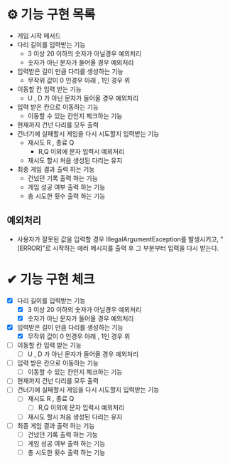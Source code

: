 # ⚙️ 기능 구현 목록
- 게임 시작 메서드
- 다리 길이를 입력받는 기능
    - 3 이상 20 이하의 숫자가 아닐경우 예외처리
    - 숫자가 아닌 문자가 들어올 경우 예외처리
- 입력받은 길이 만큼 다리를 생성하는 기능
  - 무작위 값이 0 인경우 아래 , 1인 경우 위
- 이동할 칸 입력 받는 기능
  - U , D 가 아닌 문자가 들어올 경우 예외처리
- 입력 받은 칸으로 이동하는 기능
  - 이동할 수 있는 칸인지 체크하는 기능
- 현재까지 건넌 다리를 모두 출력
- 건너기에 실패할시 게임을 다시 시도할지 입력받는 기능
  - 재시도 R , 종료 Q
    - R,Q 이외에 문자 입력시 예외처리
  - 재시도 할시 처음 생성된 다리는 유지
- 최종 게임 결과 출력 하는 기능
  - 건넜던 기록 출력 하는 기능
  - 게임 성공 여부 출력 하는 기능
  - 총 시도한 횟수 출력 하는 기능

## 예외처리
- 사용자가 잘못된 값을 입력할 경우 IllegalArgumentException를 발생시키고, "[ERROR]"로 시작하는 에러 메시지를 출력 후 그 부분부터 입력을 다시 받는다.

# ✔ 기능 구현 체크
* [X] 다리 길이를 입력받는 기능
  * [X] 3 이상 20 이하의 숫자가 아닐경우 예외처리
  * [X] 숫자가 아닌 문자가 들어올 경우 예외처리
* [X] 입력받은 길이 만큼 다리를 생성하는 기능
  * [X] 무작위 값이 0 인경우 아래 , 1인 경우 위
* [ ] 이동할 칸 입력 받는 기능
  * [ ] U , D 가 아닌 문자가 들어올 경우 예외처리
* [ ] 입력 받은 칸으로 이동하는 기능
  * [ ] 이동할 수 있는 칸인지 체크하는 기능
* [ ] 현재까지 건넌 다리를 모두 출력
* [ ] 건너기에 실패할시 게임을 다시 시도할지 입력받는 기능
  * [ ] 재시도 R , 종료 Q
    * [ ] R,Q 이외에 문자 입력시 예외처리
  * [ ] 재시도 할시 처음 생성된 다리는 유지
* [ ] 최종 게임 결과 출력 하는 기능
  * [ ] 건넜던 기록 출력 하는 기능
  * [ ] 게임 성공 여부 출력 하는 기능
  * [ ] 총 시도한 횟수 출력 하는 기능